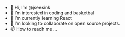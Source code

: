 - 👋 Hi, I’m @jseesink
- 👀 I’m interested in coding and basketbal
- 🌱 I’m currently learning React
- 💞️ I’m looking to collaborate on open source projects.
- 📫 How to reach me ...

<!---
jseesink/jseesink is a ✨ special ✨ repository because its `README.md` (this file) appears on your GitHub profile.
You can click the Preview link to take a look at your changes.
--->
